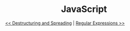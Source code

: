 <div align="center">
  <h1>JavaScript</h1>
</div>

[<< Destructuring and Spreading](../11_destructuring_spreading/destructuring_spreading.md) | [Regular Expressions >>](../12_regular_expressions/regular_expressions.md)